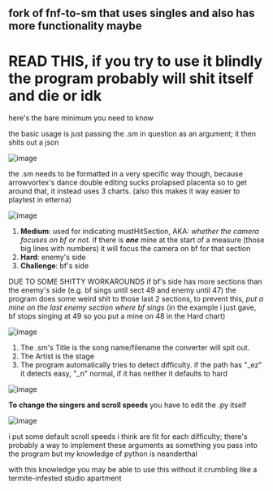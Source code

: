 ## fork of fnf-to-sm that uses singles and also has more functionality maybe
# READ THIS, if you try to use it blindly the program probably will shit itself and die or idk

here's the bare minimum you need to know

the basic usage is just passing the .sm in question as an argument; it then shits out a json

![image](https://user-images.githubusercontent.com/53107421/142876194-2d5f8f0b-02d0-408a-b765-8c957645222a.png)

the .sm needs to be formatted in a very specific way though, because arrowvortex's dance double editing sucks prolapsed placenta so to get around that, it instead uses 3 charts. (also this makes it way easier to playtest in etterna)

![image](https://user-images.githubusercontent.com/53107421/142876686-ca1e0fd9-39b5-4d9a-91f2-04874db30f3f.png)

1. **Medium**: used for indicating mustHitSection, AKA: _whether the camera focuses on bf or not._
if there is _**one**_ mine at the start of a measure (those big lines with numbers) it will focus the camera on bf for
that section
2. **Hard**: enemy's side
3. **Challenge**: bf's side

DUE TO SOME SHITTY WORKAROUNDS if bf's side has more sections than the enemy's side (e.g. bf sings until sect 49 and enemy until 47) the program does some weird shit to those last 2 sections, to prevent this, _put a mine on the last enemy section where bf sings_
(in the example i just gave, bf stops singing at 49 so you put a mine on 48 in the Hard chart)

![image](https://user-images.githubusercontent.com/53107421/142878887-2b05e7fc-ca08-4f18-84a5-98e6617598e6.png)

1. The .sm's Title is the song name/filename the converter will spit out.
2. The Artist is the stage
3. The program automatically tries to detect difficulty. if the path has "\_ez" it detects easy, "\_n" normal, if it has neither it defaults to hard

![image](https://user-images.githubusercontent.com/53107421/142882977-603067c5-f107-4f0f-a876-c27b91177871.png)



**To change the singers and scroll speeds** you have to edit the .py itself

![image](https://user-images.githubusercontent.com/53107421/142879590-ebfc5a05-e519-4875-a11c-6f3f630f2110.png)

i put some default scroll speeds i think are fit for each difficulty; there's probably a way to implement these arguments as something you pass into the program but my knowledge of python is neanderthal

with this knowledge you may be able to use this without it crumbling like a termite-infested studio apartment
